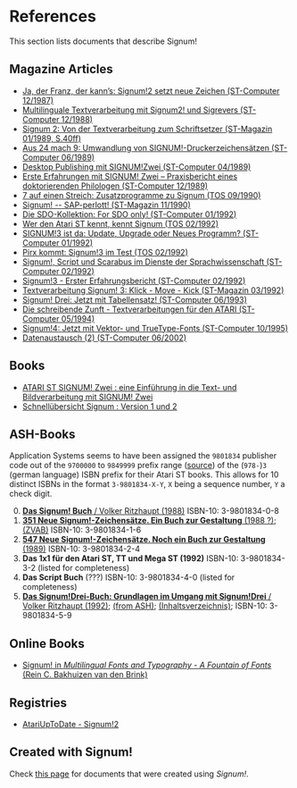 # References

This section lists documents that describe Signum!

## Magazine Articles

- [Ja, der Franz, der kann’s: Signum!2 setzt neue Zeichen (ST-Computer 12/1987)](https://www.stcarchiv.de/stc1987/12/signum2)
- [Multilinguale Textverarbeitung mit Signum2! und Sigrevers (ST-Computer 12/1988)](https://archive.org/details/st-computer-1988-12/ST-Computer%201988-12/page/n159)
- [Signum 2: Von der Textverarbeitung zum Schriftsetzer (ST-Magazin 01/1989, S.40ff)](http://www.homecomputerworld.at/magazine/st-magazin/st_magazin_1989-01.pdf)
- [Aus 24 mach 9: Umwandlung von SIGNUM!-Druckerzeichensätzen (ST-Computer 06/1989)](https://www.stcarchiv.de/stc1989/06/umwandlung-von-signum-druckerzeichensaetzen)
- [Desktop Publishing mit SIGNUM!Zwei (ST-Computer 04/1989)](https://www.stcarchiv.de/stc1989/04/desktop-publishing-mit-signum-zwei)
- [Erste Erfahrungen mit SIGNUM! Zwei – Praxisbericht eines doktorierenden Philologen (ST-Computer 12/1989)](https://www.stcarchiv.de/stc1989/12/erfahrungen-mit-signum-zwei)
- [7 auf einen Streich: Zusatzprogramme zu Signum (TOS 09/1990)](https://www.stcarchiv.de/tos1990/09/signum-tools)
- [Signum! -- SAP-perlott! (ST-Magazin 11/1990)](https://www.stcarchiv.de/stm1990/11/st-aktuell)
- [Die SDO-Kollektion: For SDO only! (ST-Computer 01/1992)](https://www.stcarchiv.de/stc1992/01/sdo-kollektion)
- [Wer den Atari ST kennt, kennt Signum (TOS 02/1992)](https://www.stcarchiv.de/tos1992/02/signum-interview)
- [SIGNUM!3 ist da: Update, Upgrade oder Neues Programm? (ST-Computer 01/1992)](https://www.stcarchiv.de/stc1992/01/signum3)
- [Pirx kommt: Signum!3 im Test (TOS 02/1992)](https://www.stcarchiv.de/tos1992/02/signum3-im-test)
- [Signum!, Script und Scarabus im Dienste der Sprachwissenschaft (ST-Computer 02/1992)](https://www.stcarchiv.de/stc1992/02/sprachwissenschaft)
- [Signum!3 - Erster Erfahrungsbericht (ST-Computer 02/1992)](https://www.stcarchiv.de/stc1992/02/signum3)
- [Textverarbeitung Signum! 3: Klick - Move - Kick (ST-Magazin 03/1992)](https://www.stcarchiv.de/stm1992/03/textverarbeitung-signum3)
- [Signum! Drei: Jetzt mit Tabellensatz! (ST-Computer 06/1993)](https://www.stcarchiv.de/stc1993/06/signum-drei-tabellensatz)
- [Die schreibende Zunft - Textverarbeitungen für den ATARI (ST-Computer 05/1994)](https://www.stcarchiv.de/stc1994/05/textverarbeitungen-fuer-den-atari)
- [Signum!4: Jetzt mit Vektor- und TrueType-Fonts (ST-Computer 10/1995)](https://www.stcarchiv.de/stc1995/10/signum4)
- [Datenaustausch (2) (ST-Computer 06/2002)](https://www.stcarchiv.de/stc2002/06/datenaustausch)

## Books

- [ATARI ST SIGNUM! Zwei : eine Einführung in die Text- und Bildverarbeitung mit SIGNUM! Zwei](https://www.deutsche-digitale-bibliothek.de/item/OSYR2IIIS5SLCCGZ4TCXFMANMXQIL6KY)
- [Schnellübersicht Signum : Version 1 und 2](https://www.deutsche-digitale-bibliothek.de/item/4FGK7DLCVHFERWJSTYHVUTMZVU7CW36M)

## ASH-Books

Application Systems seems to have been assigned the `9801834` publisher code out of the `9700000` to `9849999` prefix range
([source](https://www.isbn-international.org/range_file_generation)) of the (`978-`)`3` (german language) ISBN prefix
for their Atari ST books. This allows for 10 distinct ISBNs in the format `3-9801834-X-Y`, `X` being a sequence number,
`Y` a check digit.

0. [**Das Signum! Buch** / Volker Ritzhaupt (1988)](https://www.zvab.com/products/isbn/9783980183406) ISBN-10: 3-9801834-0-8
1. [**351 Neue Signum!-Zeichensätze. Ein Buch zur Gestaltung** (1988 ?)](http://d-nb.info/891141715); [(ZVAB)](https://www.zvab.com/products/isbn/9783980183413) ISBN-10: 3-9801834-1-6
2. [**547 Neue Signum!-Zeichensätze. Noch ein Buch zur Gestaltung** (1989)](https://www.zvab.com/products/isbn/9783980183420) ISBN-10: 3-9801834-2-4
3. **Das 1x1 für den Atari ST, TT und Mega ST (1992)** ISBN-10: 3-9801834-3-2 (listed for completeness)
4. **Das Script Buch** (???) ISBN-10: 3-9801834-4-0 (listed for completeness)
5. [**Das Signum!Drei-Buch: Grundlagen im Umgang mit Signum!Drei** / Volker Ritzhaupt (1992)](https://www.zvab.com/products/isbn/9783980183451); [(from ASH)](https://www.ashshop.biz/diverses/buecher/textverarbeitung/878/das-signum-drei-buch); [(Inhaltsverzeichnis)](http://scans.hebis.de/02/03/22/02032241_toc.pdf); ISBN-10: 3-9801834-5-9

## Online Books

- [Signum! in *Multilingual Fonts and Typography - A Fountain of Fonts* (Rein C. Bakhuizen van den Brink)](https://dziewon.home.xs4all.nl/fontein/signum!.htm)

## Registries

- [AtariUpToDate - Signum!2](http://www.atariuptodate.de/de/6362/signum-zwei)

## Created with Signum!

Check [this page](created-with) for documents that were created using *Signum!*.
